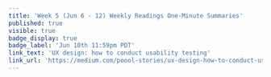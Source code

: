 ```yaml
---
title: 'Week 5 (Jun 6 - 12) Weekly Readings One-Minute Summaries'
published: true
visible: true
badge_display: true
badge_label: 'Jun 10th 11:59pm PDT'
link_text: 'UX design: how to conduct usability testing'
link_url: 'https://medium.com/poool-stories/ux-design-how-to-conduct-usability-testing-4c420d451537'
---
```

